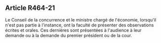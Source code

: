 Article R464-21
----
Le Conseil de la concurrence et le ministre chargé de l'économie, lorsqu'il
n'est pas partie à l'instance, ont la faculté de présenter des observations
écrites et orales. Ces dernières sont présentées à l'audience à leur demande ou
à la demande du premier président ou de la cour.
